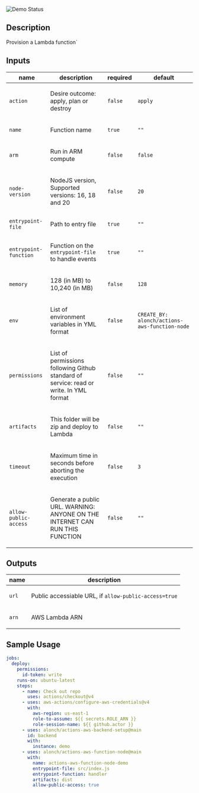 <!-- action-docs-header source="action.yml" -->

<!-- action-docs-header source="action.yml" -->
![Demo Status](https://github.com/alonch/actions-aws-function-node/actions/workflows/on-push.yml/badge.svg)
<!-- action-docs-description source="action.yml" -->
## Description

Provision a Lambda function`
<!-- action-docs-description source="action.yml" --> 

<!-- action-docs-inputs source="action.yml" -->
## Inputs

| name | description | required | default |
| --- | --- | --- | --- |
| `action` | <p>Desire outcome: apply, plan or destroy</p> | `false` | `apply` |
| `name` | <p>Function name</p> | `true` | `""` |
| `arm` | <p>Run in ARM compute</p> | `false` | `false` |
| `node-version` | <p>NodeJS version, Supported versions: 16, 18 and 20</p> | `false` | `20` |
| `entrypoint-file` | <p>Path to entry file</p> | `true` | `""` |
| `entrypoint-function` | <p>Function on the <code>entrypoint-file</code> to handle events</p> | `true` | `""` |
| `memory` | <p>128 (in MB) to 10,240 (in MB)</p> | `false` | `128` |
| `env` | <p>List of environment variables in YML format</p> | `false` | `CREATE_BY: alonch/actions-aws-function-node ` |
| `permissions` | <p>List of permissions following Github standard of service: read or write. In YML format</p> | `false` | `""` |
| `artifacts` | <p>This folder will be zip and deploy to Lambda</p> | `false` | `""` |
| `timeout` | <p>Maximum time in seconds before aborting the execution</p> | `false` | `3` |
| `allow-public-access` | <p>Generate a public URL. WARNING: ANYONE ON THE INTERNET CAN RUN THIS FUNCTION</p> | `false` | `""` |
<!-- action-docs-inputs source="action.yml" -->

<!-- action-docs-outputs source="action.yml" -->
## Outputs

| name | description |
| --- | --- |
| `url` | <p>Public accessiable URL, if <code>allow-public-access=true</code> </p> |
| `arn` | <p>AWS Lambda ARN</p> |
<!-- action-docs-outputs source="action.yml" -->

## Sample Usage
```yml
jobs:
  deploy:
    permissions: 
      id-token: write
    runs-on: ubuntu-latest
    steps:
      - name: Check out repo
        uses: actions/checkout@v4
      - uses: aws-actions/configure-aws-credentials@v4
        with:
          aws-region: us-east-1
          role-to-assume: ${{ secrets.ROLE_ARN }}
          role-session-name: ${{ github.actor }}
      - uses: alonch/actions-aws-backend-setup@main
        id: backend
        with: 
          instance: demo
      - uses: alonch/actions-aws-function-node@main
        with: 
          name: actions-aws-function-node-demo
          entrypoint-file: src/index.js
          entrypoint-function: handler
          artifacts: dist
          allow-public-access: true
```

